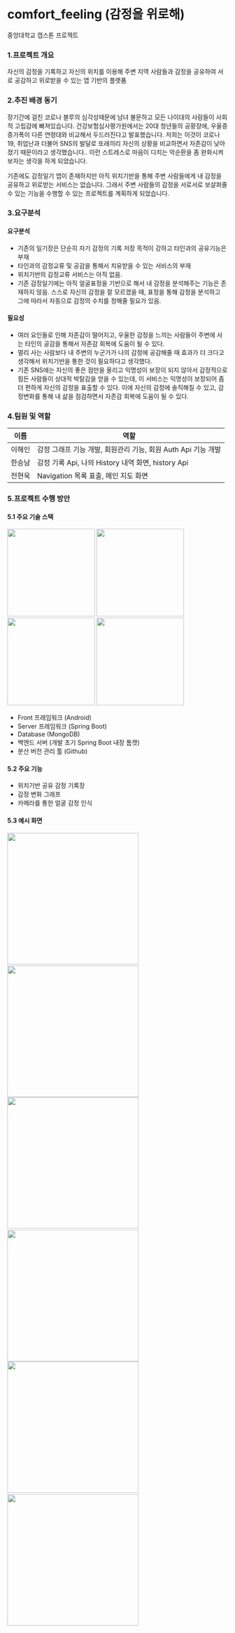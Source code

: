 # comfort_feeling (감정을 위로해)

중앙대학교 캡스톤 프로젝트

### 1.프로젝트 개요
자신의 감정을 기록하고 자신의 위치를 이용해 주변 지역 사람들과 감정을 공유하여 서로 공감하고 위로받을 수 있는 앱 기반의 플랫폼

### 2.추진 배경 동기
장기간에 걸친 코로나 블루의 심각성때문에 남녀 불문하고 모든 나이대의 사람들이 사회적 고립감에 빠져있습니다. 건강보험심사평가원에서는 20대 청년들의 공황장애, 우울증 증가폭이 다른 연령대와 비교해서 두드러진다고 발표했습니다. 저희는 이것이 코로나19, 취업난과 더불어 SNS의 발달로 또래끼리 자신의 상황을 비교하면서 자존감이 낮아졌기 때문이라고 생각했습니다.. 이런 스트레스로 마음이 다치는 악순환을 좀 완화시켜보자는 생각을 하게 되었습니다. 

 기존에도 감정일기 앱이 존재하지만 아직 위치기반을 통해 주변 사람들에게 내 감정을 공유하고 위로받는 서비스는 없습니다. 그래서 주변 사람들의 감정을 서로서로 보살펴줄 수 있는 기능을 수행할 수 있는 프로젝트를 계획하게 되었습니다.

### 3.요구분석
#### 요구분석
- 기존의 일기장은 단순히 자기 감정의 기록 저장 목적이 강하고 타인과의 공유기능은 부재
- 타인과의 감정교류 및 공감을 통해서 치유받을 수 있는 서비스의 부재
- 위치기반의 감정교류 서비스는 아직 없음.
- 기존 감정일기에는 아직 얼굴표정을 기반으로 해서 내 감정을 분석해주는 기능은 존재하지 않음. 스스로 자신의 감정을 잘 모르겠을 때, 표정을 통해 감정을 분석하고 그에 따라서 자동으로 감정의 수치를 정해줄 필요가 있음.




#### 필요성
- 여러 요인들로 인해 자존감이 떨어지고, 우울한 감정을 느끼는 사람들이 주변에 사는 타인의 공감을 통해서 자존감 회복에 도움이 될 수 있다.
- 멀리 사는 사람보다 내 주변의 누군가가 나의 감정에 공감해줄 때 효과가 더 크다고 생각해서 위치기반을 통한 것이 필요하다고 생각했다.
- 기존 SNS에는 자신의 좋은 점만을 올리고 익명성이 보장이 되지 않아서 감정적으로 힘든 사람들이 상대적 박탈감을 얻을 수 있는데, 이 서비스는 익명성이 보장되어 좀 더 편하게 자신의 감정을 표출할 수 있다. 이에 자신의 감정에 솔직해질 수 있고, 감정변화를 통해 내 삶을 점검하면서 자존감 회복에 도움이 될 수 있다.

### 4.팀원 및 역할
|이름|역할|
|---|---|
|이해인|감정 그래프 기능 개발, 회원관리 기능, 회원 Auth Api 기능 개발|
|한승남|감정 기록 Api, 나의 History 내역 화면, history Api|
|전현욱|Navigation 목록 표출, 메인 지도 화면|

### 5.프로젝트 수행 방안
#### 5.1 주요 기술 스택
<img src="https://source.android.com/setup/images/Android_symbol_green_RGB.png" width="200"/> <img src="https://spring.io/images/spring-logo-9146a4d3298760c2e7e49595184e1975.svg" width="200"/> <img src="https://webimages.mongodb.com/_com_assets/cms/MongoDB_Logo_FullColorBlack_RGB-4td3yuxzjs.png?auto=format%2Ccompress" width="200"/> <img src="https://github.githubassets.com/images/modules/logos_page/GitHub-Mark.png" width="200"/> 

- Front 프레임워크 (Android)
- Server 프레임워크 (Spring Boot)
- Database (MongoDB)
- 백엔드 서버 (개발 초기 Spring Boot 내장 톰캣)
- 분산 버전 관리 툴 (Github)

#### 5.2 주요 기능
- 위치기반 공유 감정 기록장
- 감정 변화 그래프
- 카메라를 통한 얼굴 감정 인식

#### 5.3 예시 화면

<img src="https://github.com/codeBoogie/comfort_feeling/blob/develop/extra_folder/profile.jpg" width="300"/>&nbsp;&nbsp;<img src="https://github.com/codeBoogie/comfort_feeling/blob/develop/extra_folder/firstScreen.jpg" width="300"/>
<img src="https://github.com/codeBoogie/comfort_feeling/blob/develop/extra_folder/list.jpg" width="300"/>&nbsp;&nbsp;<img src="https://github.com/codeBoogie/comfort_feeling/blob/develop/extra_folder/graph.jpg" width="300"/>
<img src="https://github.com/codeBoogie/comfort_feeling/blob/develop/extra_folder/read.jpg" width="300"/>&nbsp;&nbsp;<img src="https://github.com/codeBoogie/comfort_feeling/blob/develop/extra_folder/test.jpg" width="300"/>
